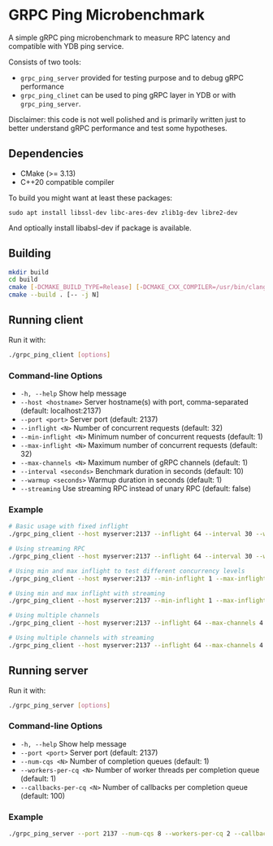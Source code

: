 # GRPC Ping Microbenchmark

A simple gRPC ping microbenchmark to measure RPC latency and compatible with YDB ping service.

Consists of two tools:
* `grpc_ping_server` provided for testing purpose and to debug gRPC performance
* `grpc_ping_clinet` can be used to ping gRPC layer in YDB or with `grpc_ping_server`.

Disclaimer: this code is not well polished and is primarily written just to better understand gRPC performance and test some hypotheses.

## Dependencies

- CMake (>= 3.13)
- C++20 compatible compiler

To build you might want at least these packages:
```
sudo apt install libssl-dev libc-ares-dev zlib1g-dev libre2-dev
```
And optioally install libabsl-dev if package is available.

## Building

```bash
mkdir build
cd build
cmake [-DCMAKE_BUILD_TYPE=Release] [-DCMAKE_CXX_COMPILER=/usr/bin/clang++-18] ..
cmake --build . [-- -j N]
```

## Running client

Run it with:

```bash
./grpc_ping_client [options]
```

### Command-line Options

- `-h, --help`           Show help message
- `--host <hostname>`    Server hostname(s) with port, comma-separated (default: localhost:2137)
- `--port <port>`        Server port (default: 2137)
- `--inflight <N>`       Number of concurrent requests (default: 32)
- `--min-inflight <N>`   Minimum number of concurrent requests (default: 1)
- `--max-inflight <N>`   Maximum number of concurrent requests (default: 32)
- `--max-channels <N>`   Maximum number of gRPC channels (default: 1)
- `--interval <seconds>` Benchmark duration in seconds (default: 10)
- `--warmup <seconds>`   Warmup duration in seconds (default: 1)
- `--streaming`          Use streaming RPC instead of unary RPC (default: false)

### Example

```bash
# Basic usage with fixed inflight
./grpc_ping_client --host myserver:2137 --inflight 64 --interval 30 --warmup 5

# Using streaming RPC
./grpc_ping_client --host myserver:2137 --inflight 64 --interval 30 --warmup 5 --streaming

# Using min and max inflight to test different concurrency levels
./grpc_ping_client --host myserver:2137 --min-inflight 1 --max-inflight 64 --interval 30 --warmup 5

# Using min and max inflight with streaming
./grpc_ping_client --host myserver:2137 --min-inflight 1 --max-inflight 64 --interval 30 --warmup 5 --streaming

# Using multiple channels
./grpc_ping_client --host myserver:2137 --inflight 64 --max-channels 4 --interval 30 --warmup 5

# Using multiple channels with streaming
./grpc_ping_client --host myserver:2137 --inflight 64 --max-channels 4 --interval 30 --warmup 5 --streaming
```

## Running server

Run it with:

```bash
./grpc_ping_server [options]
```

### Command-line Options

- `-h, --help`           Show help message
- `--port <port>`        Server port (default: 2137)
- `--num-cqs <N>`        Number of completion queues (default: 1)
- `--workers-per-cq <N>` Number of worker threads per completion queue (default: 1)
- `--callbacks-per-cq <N>` Number of callbacks per completion queue (default: 100)

### Example

```bash
./grpc_ping_server --port 2137 --num-cqs 8 --workers-per-cq 2 --callbacks-per-cq 10
```